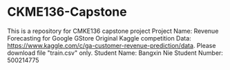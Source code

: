 # CKME136-Capstone
This is a repository for CMKE136 capstone project
Project Name: Revenue Forecasting for Google GStore
Original Kaggle competition Data: https://www.kaggle.com/c/ga-customer-revenue-prediction/data. Please download file "train.csv" only.
Student Name: Bangxin Nie
Student Number: 500214775
